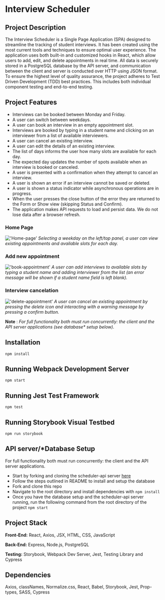 # Interview Scheduler
## Project Description

The Interview Scheduler is a Single Page Application (SPA) designed to streamline the tracking of student interviews. It has been created using the most current tools and techniques to ensure optimal user experience. The application uses both built-in and customized hooks in React, which allow users to add, edit, and delete appointments in real time. All data is securely stored in a PostgreSQL database by the API server, and communication between the client and server is conducted over HTTP using JSON format. To ensure the highest level of quality assurance, the project adheres to Test Driven Development (TDD) best practices. This includes both individual component testing and end-to-end testing.

## Project Features
- Interviews can be booked between Monday and Friday.
- A user can switch between weekdays.
- A user can book an interview in an empty appointment slot.
- Interviews are booked by typing in a student name and clicking on an interviewer from a list of available interviewers.
- A user can cancel an existing interview.
- A user can edit the details of an existing interview.
- The list of days informs the user how many slots are available for each day.
- The expected day updates the number of spots available when an interview is booked or canceled.
- A user is presented with a confirmation when they attempt to cancel an interview.
- A user is shown an error if an interview cannot be saved or deleted.
- A user is shown a status indicator while asynchronous operations are in progress.
- When the user presses the close button of the error they are returned to the Form or Show view (skipping Status and Confirm).
- The application makes API requests to load and persist data. We do not lose data after a browser refresh.

### Home Page
!['Home-page'](https://github.com/ireckless03/Scheduler/blob/b558327abfaa2969c158a59ae47f43d1872fd21f/public/images/home-page.png)
_Selecting a weekday on the left/top panel, a user can view existing appointments and available slots for each day._


### Add new appointment
!['book-appointment'](https://github.com/ireckless03/Scheduler/blob/master/public/images/add-appointment.png)
_A user can add interviews to available slots by typing a student name and adding interviewer from the list (an error message will be shown if a student name field is left blank)._


### Interview cancelation
!['delete-appointment'](https://github.com/ireckless03/Scheduler/blob/master/public/images/delete-appointment.png)
_A user can cancel an existing appointment by pressing the delete icon and interacting with a warning message by pressing a confirm button._


 **Note** : _For full functionality both must run concurrently: the client and the API server applications (see database* setup below)._


## Installation
```
npm install
```

## Running Webpack Development Server
```
npm start
```

## Running Jest Test Framework
```
npm test
```

## Running Storybook Visual Testbed
```
npm run storybook
```

## API server/*Database Setup

For full functionality both must run concurrently: the client and the API server applications.
- Start by forking and cloning the scheduler-api server [here](https://github.com/lighthouse-labs/scheduler-api)
- Follow the steps outlined in README to install and setup the database
- Fork and clone this repo
- Navigate to the root directory and install dependencies with `npm install`
- Once you have the database setup and the scheduler-api server running, run the following command from the root directory of the project `npm start`

## Project Stack

__Front-End:__ React, Axios, JSX, HTML, CSS, JavaScript

__Back-End:__ Express, Node.js, PostgreSQL

__Testing:__ Storybook, Webpack Dev Server, Jest, Testing Library and Cypress

## Dependencies
Axios, classNames, Normalize.css, React, Babel, Storybook, Jest, Prop-types, SASS, Cypress

